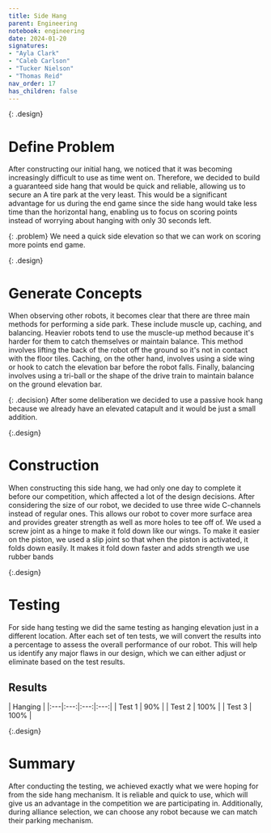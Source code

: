 ```yaml
---
title: Side Hang
parent: Engineering
notebook: engineering
date: 2024-01-20
signatures:
- "Ayla Clark"
- "Caleb Carlson"
- "Tucker Nielson"
- "Thomas Reid"
nav_order: 17
has_children: false
---
```


{: .design}
# Define Problem

After constructing our initial hang, we noticed that it was becoming increasingly difficult to use as time went on. Therefore, we decided to build a guaranteed side hang that would be quick and reliable, allowing us to secure an A tire park at the very least. This would be a significant advantage for us during the end game since the side hang would take less time than the horizontal hang, enabling us to focus on scoring points instead of worrying about hanging with only 30 seconds left.

{: .problem}
We need a quick side elevation so that we can work on scoring more points end game. 

{: .design}
# Generate Concepts

When observing other robots, it becomes clear that there are three main methods for performing a side park. These include muscle up, caching, and balancing. Heavier robots tend to use the muscle-up method because it's harder for them to catch themselves or maintain balance. This method involves lifting the back of the robot off the ground so it's not in contact with the floor tiles. Caching, on the other hand, involves using a side wing or hook to catch the elevation bar before the robot falls. Finally, balancing involves using a tri-ball or the shape of the drive train to maintain balance on the ground elevation bar.

{: .decision} 
After some deliberation we decided to use a passive hook hang because we already have an elevated catapult and it would be just a small addition.  

{:.design}
# Construction

When constructing this side hang, we had only one day to complete it before our competition, which affected a lot of the design decisions. After considering the size of our robot, we decided to use three wide C-channels instead of regular ones. This allows our robot to cover more surface area and provides greater strength as well as more holes to tee off of. We used a screw joint as a hinge to make it fold down like our wings. To make it easier on the piston, we used a slip joint so that when the piston is activated, it folds down easily. It makes it fold down faster and adds strength we use rubber bands 

{:.design}
# Testing
For side hang testing we did the same testing as hanging elevation just in a different location. After each set of ten tests, we will convert the results into a percentage to assess the overall performance of our robot. This will help us identify any major flaws in our design, which we can either adjust or eliminate based on the test results.

## Results 

| Hanging |
|:---|:---:|:---:|:---:|
| Test 1 | 90% |
| Test 2 | 100% | 
| Test 3 | 100% |

{:.design}
# Summary 

After conducting the testing, we achieved exactly what we were hoping for from the side hang mechanism. It is reliable and quick to use, which will give us an advantage in the competition we are participating in. Additionally, during alliance selection, we can choose any robot because we can match their parking mechanism.